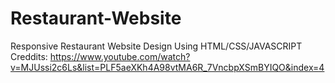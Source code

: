 # Restaurant-Website
Responsive Restaurant Website Design Using HTML/CSS/JAVASCRIPT
Creddits: <https://www.youtube.com/watch?v=MJUssi2c6Ls&list=PLF5aeXKh4A98vtMA6R_7VncbpXSmBYIQO&index=4>
